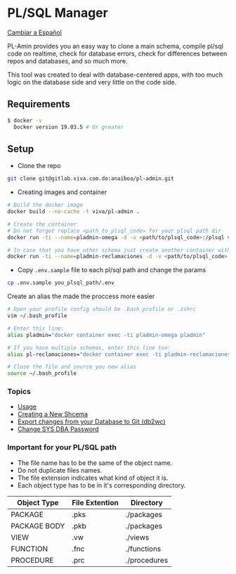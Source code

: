 # PL/SQL Manager
[Cambiar a Español](docs/README.md)

PL-Amin provides you an easy way to clone a main schema, compile pl/sql code on realtime, check for database errors, check for differences between repos and databases, and so much more.

This tool was created to deal with database-centered apps, with too much logic on the database side and very little on the code side.

## Requirements
```sh
$ docker -v
  Docker version 19.03.5 # Or greater
```

## Setup
+ Clone the repo
```sh
git clone git@gitlab.viva.com.do:anaiboa/pl-admin.git
```

+ Creating images and container
```sh
# Build the docker image
docker build --no-cache -t viva/pl-admin .

# Create the container
# Do not forget replace <path_to_plsql_code> for your plsql path dir
docker run -ti --name=pladmin-omega -d -v <path/to/plsql_code>:/plsql viva/pl-admin

# In case that you have other schema just create another container with other name
docker run -ti --name=pladmin-reclamaciones -d -v <path/to/plsql_code>:/plsql viva/pl-admin
```

+ Copy `.env.sample` file to each pl/sql path and change the params
```sh
cp .env.sample you_plsql_path/.env
```

Create an alias the made the proccess more easier
```sh
# Open your profile config should be .bash_profile or .zshrc
vim ~/.bash_profile

# Enter this line:
alias pladmin="docker container exec -ti pladmin-omega pladmin"

# If you have multiple schemas, enter this line too:
alias pl-reclamaciones="docker container exec -ti pladmin-reclamaciones pladmin"

# Close the file and source you new alias
source ~/.bash_profile
```

### Topics
- [Usage](docs/usage.md)
- [Creating a New Shcema](docs/new-schema.md)
- [Export changes from your Database to Git (db2wc)](docs/db2wc.md)
- [Change SYS DBA Password](docs/change-sys-password.md)

### Important for your PL/SQL path
- The file name has to be the same of the object name.
- Do not duplicate files names.
- The file extension indicates what kind of object it is.
- Each object type has to be in it's corresponding directory.

| Object Type | File Extention | Directory |
| ------ | ------ | ------ |
| PACKAGE | .pks | ./packages |
| PACKAGE BODY | .pkb | ./packages |
| VIEW | .vw | ./views |
| FUNCTION | .fnc | ./functions |
| PROCEDURE | .prc | ./procedures |
